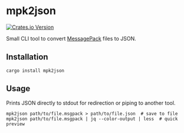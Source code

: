 # mpk2json

[![Crates.io Version](https://img.shields.io/crates/v/mpk2json)](https://crates.io/crates/mpk2json)

Small CLI tool to convert [MessagePack](https://msgpack.org/) files to JSON.

## Installation

```
cargo install mpk2json
```

## Usage

Prints JSON directly to stdout for redirection or piping to another tool.

```shell
mpk2json path/to/file.msgpack > path/to/file.json  # save to file
mpk2json path/to/file.msgpack | jq --color-output | less  # quick preview
```
